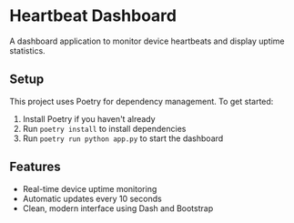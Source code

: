# Heartbeat Dashboard

A dashboard application to monitor device heartbeats and display uptime statistics.

## Setup

This project uses Poetry for dependency management. To get started:

1. Install Poetry if you haven't already
2. Run `poetry install` to install dependencies
3. Run `poetry run python app.py` to start the dashboard

## Features

- Real-time device uptime monitoring
- Automatic updates every 10 seconds
- Clean, modern interface using Dash and Bootstrap

